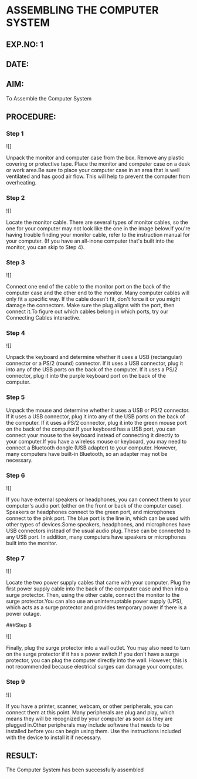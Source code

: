 # ASSEMBLING THE COMPUTER SYSTEM

## EXP.NO: 1

## DATE:

## AIM:

To Assemble the Computer System

## PROCEDURE:

### Step 1

![]

Unpack the monitor and computer case from the box. Remove any
plastic covering or protective tape. Place the monitor and computer case
on a desk or work area.Be sure to place your computer case in an area
that is well ventilated and has good air flow. This will help to prevent the
computer from overheating.

### Step 2

![]

Locate the monitor cable. There are several types of monitor cables, so
the one for your computer may not look like the one in the image
below.If you're having trouble finding your monitor cable, refer to the
instruction manual for your computer. (If you have an all-inone computer that's built into the monitor, you can skip to Step 4).

### Step 3

![]

Connect one end of the cable to the monitor port on the back of
the computer case and the other end to the monitor. Many computer
cables will only fit a specific way. If the cable doesn't fit, don't force it or
you might damage the connectors. Make sure the plug aligns with the
port, then connect it.To figure out which cables belong in which ports,
try our Connecting Cables interactive.

### Step 4

![]

Unpack the keyboard and determine whether it uses a USB (rectangular)
connector or a PS/2 (round) connector. If it uses a USB connector, plug it
into any of the USB ports on the back of the computer. If it uses a PS/2
connector, plug it into the purple keyboard port on the back of the
computer.

### Step 5

Unpack the mouse and determine whether it uses
a USB or PS/2 connector. If it uses a USB connector, plug it into any of
the USB ports on the back of the computer. If it uses a PS/2 connector,
plug it into the green mouse port on the back of the computer.If your
keyboard has a USB port, you can connect your mouse to the keyboard
instead of connecting it directly to your computer.If you have
a wireless mouse or keyboard, you may need to connect a
Bluetooth dongle (USB adapter) to your computer. However, many
computers have built-in Bluetooth, so an adapter may not be necessary.

### Step 6

![]

If you have external speakers or headphones, you can connect them to
your computer's audio port (either on the front or back of the computer
case). Speakers or headphones connect to the green port,
and microphones connect to the pink port. The blue port is the line in,
which can be used with other types of devices.Some speakers,
headphones, and microphones have USB connectors instead of the usual
audio plug. These can be connected to any USB port. In addition, many
computers have speakers or microphones built into the monitor.

### Step 7

![]

Locate the two power supply cables that came with your computer. Plug
the first power supply cable into the back of the computer case and then
into a surge protector. Then, using the other cable, connect
the monitor to the surge protector.You can also use an uninterruptable
power supply (UPS), which acts as a surge protector and provides
temporary power if there is a power outage.

###Step 8

![]

Finally, plug the surge protector into a wall outlet. You may also need to
turn on the surge protector if it has a power switch.If you don't have a
surge protector, you can plug the computer directly into the wall.
However, this is not recommended because electrical surges can
damage your computer.

### Step 9

![]

If you have a printer, scanner, webcam, or other peripherals, you can
connect them at this point. Many peripherals are plug and play, which
means they will be recognized by your computer as soon as they are
plugged in.Other peripherals may include software that needs to be
installed before you can begin using them. Use the instructions included
with the device to install it if necessary.

## RESULT:

The Computer System has been successfully assembled
